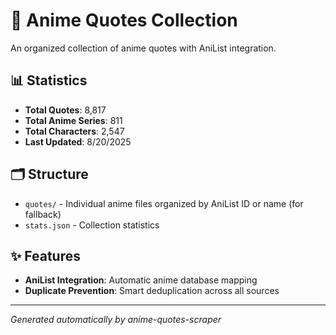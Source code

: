 # 🎌 Anime Quotes Collection

An organized collection of anime quotes with AniList integration.

## 📊 Statistics

- **Total Quotes**: 8,817
- **Total Anime Series**: 811
- **Total Characters**: 2,547
- **Last Updated**: 8/20/2025

## 🗂️ Structure

- `quotes/` - Individual anime files organized by AniList ID or name  (for fallback)
- `stats.json` - Collection statistics

## ✨ Features

- **AniList Integration**: Automatic anime database mapping
- **Duplicate Prevention**: Smart deduplication across all sources

---
*Generated automatically by anime-quotes-scraper*
